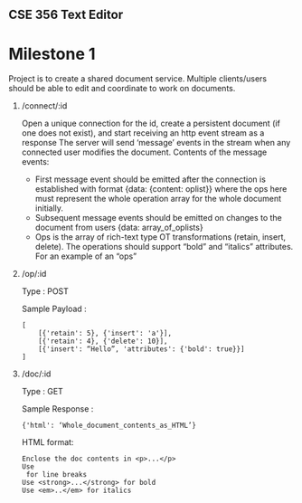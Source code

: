 ## CSE 356 Text Editor

# Milestone 1
Project is to create a shared document service. Multiple clients/users should be able to edit and coordinate to work on documents.

1. /connect/:id

    Open a unique connection for the id, create a persistent document (if one does not exist), and start receiving an http event stream as a response The server will send ‘message’ events in the stream when any connected user modifies the document. Contents of the message events:

    * First message event should be emitted after the connection is established with format {data: {content: oplist}} where the ops here must represent the whole operation array for the whole document initially.
    * Subsequent message events should be emitted on changes to the document from users {data: array_of_oplists}
    * Ops is the array of rich-text type OT transformations (retain, insert, delete). The operations should support “bold” and “italics” attributes. For an example of an “ops”

2. /op/:id

    Type : POST

    Sample Payload :
    ```
    [
        [{'retain': 5}, {'insert': 'a'}],
        [{'retain': 4}, {'delete': 10}],
        [{'insert': “Hello”, 'attributes': {'bold': true}}]
    ]
    ```
3. /doc/:id

    Type : GET

    Sample Response :
    ```
    {'html': ‘Whole_document_contents_as_HTML’}
    ```
    HTML format:
    ```
    Enclose the doc contents in <p>...</p>
    Use 
     for line breaks
    Use <strong>...</strong> for bold
    Use <em>..</em> for italics
    ```